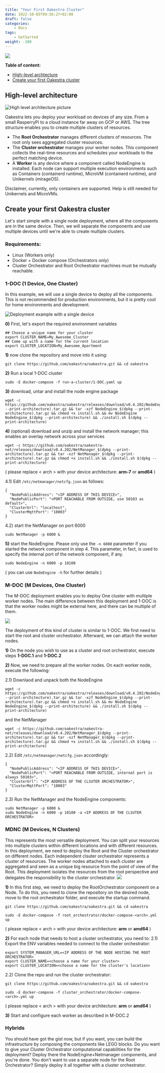 ```yaml
---
title: "Your First Oakestra Cluster"
date: 2022-10-05T09:56:27+02:00
draft: false
categories:
    - Docs
tags:
    - GetSarted
weight: -100
---
```


![](/wiki-banner-help.png)


**Table of content:**

- [High-level archtecture](#high-level-architecture)
- [Create your first Oakestra cluster](#create-your-first-oakestra-cluster)

## High-level architecture

![High level architecture picture](/getstarted/highLevelArch.png)

Oakestra lets you deploy your workload on devices of any size. From a small RasperryPi to a cloud instance far away on GCP or AWS. The tree structure enables you to create multiple clusters of resources.

* The **Root Orchestrator** manages different clusters of resources. The root only sees aggregated cluster resources. 
* The **Cluster orchestrator** manages your worker nodes. This component collects the real-time resources and schedules your workloads to the perfect matching device.
* A **Worker** is any device where a component called NodeEngine is installed. Each node can support multiple execution environments such as Containers (containerd runtime), MicroVM (containerd runtime), and Unikernels (mirageOS).

Disclaimer, currently, only containers are supported. Help is still needed for Unikernels and MicroVMs. 


## Create your first Oakestra cluster

Let's start simple with a single node deployment, where all the components are in the same device. Then, we will separate the components and use multiple devices until we're able to create multiple clusters. 

### Requirements:

- Linux (Workers only)
- Docker + Docker compose (Orchestrators only)
- Cluster Orchestrator and Root Orchestrator machines must be mutually reachable. 

### 1-DOC (1 Device, One Cluster) 

In this example, we will use a single device to deploy all the components. This is not recommended for production environments, but it is pretty cool for home environments and development. 

![Deployment example with a single device](/getstarted/SingleNodeExample.png)

**0)** First, let's export the required environment variables

```Shell
## Choose a unique name for your cluster
export CLUSTER_NAME=My_Awesome_Cluster
## Come up with a name for the current location
export CLUSTER_LOCATION=My_Awesome_Apartment
```

**1)** now clone the repository and move into it using:

```Shell
git clone https://github.com/oakestra/oakestra.git && cd oakestra
```

**2)** Run a local 1-DOC cluster

```Shell
sudo -E docker-compose -f run-a-cluster/1-DOC.yaml up
```


**3)** download, untar and install the node engine package

```Shell
wget -c https://github.com/oakestra/oakestra/releases/download/v0.4.202/NodeEngine_$(dpkg --print-architecture).tar.gz && tar -xzf NodeEngine_$(dpkg --print-architecture).tar.gz && chmod +x install.sh && mv NodeEngine NodeEngine_$(dpkg --print-architecture) && ./install.sh $(dpkg --print-architecture)
```

**4)** (optional) download and unzip and install the network manager; this enables an overlay network across your services

```Shell
wget -c https://github.com/oakestra/oakestra-net/releases/download/v0.4.202/NetManager_$(dpkg --print-architecture).tar.gz && tar -xzf NetManager_$(dpkg --print-architecture).tar.gz && chmod +x install.sh && ./install.sh $(dpkg --print-architecture)
```
( please replace < arch > with your device architecture: **arm-7** or **amd64** )

4.1) Edit `/etc/netmanager/netcfg.json` as follows:

```Shell
{
  "NodePublicAddress": "<IP ADDRESS OF THIS DEVICE>",
  "NodePublicPort": "<PORT REACHABLE FROM OUTSIDE, use 50103 as default>",
  "ClusterUrl": "localhost",
  "ClusterMqttPort": "10003"
}
```
4.2) start the NetManager on port 6000

```
sudo NetManager -p 6000 &
```


**5)** start the NodeEngine. Please only use the `-n 6000` parameter if you started the network component in step 4. This parameter, in fact, is used to specify the internal port of the network component, if any. 

```Shell
sudo NodeEngine -n 6000 -p 10100
```
( you can use `NodeEngine -h` for further details )



### M-DOC (M Devices, One Cluster)

The M-DOC deployment enables you to deploy One cluster with multiple worker nodes. The main difference between this deployment and 1-DOC is that the worker nodes might be external here, and there can be multiple of them. 

![](/getstarted/1ClusterExample.png)

The deployment of this kind of cluster is similar to 1-DOC. We first need to start the root and cluster orchestrator. Afterward, we can attach the worker nodes. 

**1)** On the node you wish to use as a cluster and root orchestrator, execute steps **1-DOC.1** and **1-DOC.2**

**2)** Now, we need to prepare all the worker nodes. On each worker node, execute the following:

2.1) Downlaod and unpack both the NodeEngine

```Shell
wget -c https://github.com/oakestra/oakestra/releases/download/v0.4.202/NodeEngine_$(dpkg --print-architecture).tar.gz && tar -xzf NodeEngine_$(dpkg --print-architecture).tar.gz && chmod +x install.sh && mv NodeEngine NodeEngine_$(dpkg --print-architecture) && ./install.sh $(dpkg --print-architecture)
```
and the NetManager
```Shell
wget -c https://github.com/oakestra/oakestra-net/releases/download/v0.4.202/NetManager_$(dpkg --print-architecture).tar.gz && tar -xzf NetManager_$(dpkg --print-architecture).tar.gz && chmod +x install.sh && ./install.sh $(dpkg --print-architecture)
```

2.2) Edit `/etc/netmanager/netcfg.json` accordingly:

```Shell
{
  "NodePublicAddress": "<IP ADDRESS OF THIS DEVICE>",
  "NodePublicPort": "<PORT REACHABLE FROM OUTSIDE, internal port is always 50103>",
  "ClusterUrl": "<IP ADDRESS OF THE CLSUTER ORCHESTRATOR>",
  "ClusterMqttPort": "10003"
}
``` 
2.3) Run the NetManager and the NodeEngine components:

```Shell
sudo NetManager -p 6000 &
sudo NodeEngine -n 6000 -p 10100 -a <IP ADDRESS OF THE CLSUTER ORCHESTRATOR>
```

### MDNC (M Devices, N Clusters)

This represents the most versatile deployment. You can split your resources into multiple clusters within different locations and with different resources. In this deployment, we need to deploy the Root and the Cluster orchestrator on different nodes. Each independent clsuter orchestrator represents a cluster of resources. The worker nodes attached to each cluster are aggregated and seen as a unique big resource from the point of view of the Root. This deployment isolates the resources from the root perspective and delegates the responsibility to the cluster orchestrator. 
![](/getstarted/2ClusterExample.png) 

**1)** In this first step, we need to deploy the RootOrchestrator component on a Node. To do this, you need to clone the repository on the desired node, move to the root orchestrator folder, and execute the startup command. 
 
```Shell
git clone https://github.com/oakestra/oakestra.git && cd oakestra

sudo -E docker-compose -f root_orchestrator/docker-compose-<arch>.yml up
```
( please replace < arch > with your device architecture: **arm** or **amd64** )

**2)** For each node that needs to host a cluster orchestrator, you need to:
2.1) Export the ENV variables needed to connect to the cluster orchestrator:

```Shell
export SYSTEM_MANAGER_URL=<IP ADDRESS OF THE NODE HOSTING THE ROOT ORCHESTRATOR>
export CLUSTER_NAME=<choose a name for your cluster>
export CLUSTER_LOCATION=<choose a name for the cluster's location>
```

2.2) Clone the repo and run the cluster orchestrator:

```Shell
git clone https://github.com/oakestra/oakestra.git && cd oakestra

sudo -E docker-compose -f cluster_orchestrator/docker-compose-<arch>.yml up
```
( please replace < arch > with your device architecture: **arm** or **amd64** )

**3)** Start and configure each worker as described in M-DOC.2

### Hybrids

You should have got the gist now, but if you want, you can build the infrastructure by composing the components like LEGO blocks.
Do you want to give your Cluster Orchestrator computational capabilities for the deployment? Deploy there the NodeEngine+Netmanager components, and you're done. You don't want to use a separate node for the Root Orchestrator? Simply deploy it all together with a cluster orchestrator.
